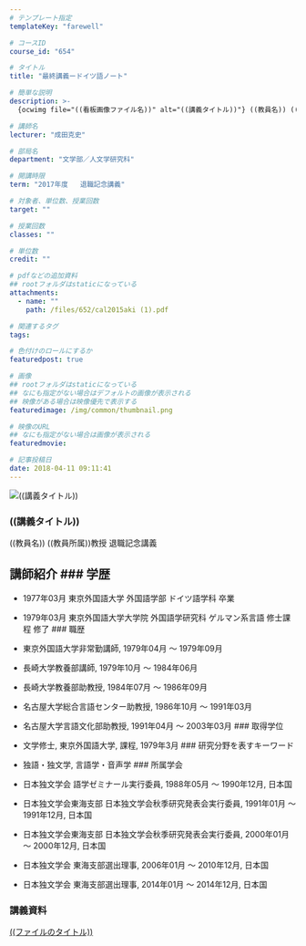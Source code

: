 ```yaml
---
# テンプレート指定
templateKey: "farewell"

# コースID
course_id: "654"

# タイトル
title: "最終講義ードイツ語ノート"

# 簡単な説明
description: >-
  {ocwimg file="((看板画像ファイル名))" alt="((講義タイトル))"} ((教員名)) ((教員所属))教授 退職記念講義...

# 講師名
lecturer: "成田克史"

# 部局名
department: "文学部／人文学研究科"

# 開講時限
term: "2017年度	退職記念講義"

# 対象者、単位数、授業回数
target: ""

# 授業回数
classes: ""

# 単位数
credit: ""

# pdfなどの追加資料
## rootフォルダはstaticになっている
attachments: 
  - name: "" 
    path: /files/652/cal2015aki (1).pdf

# 関連するタグ
tags:

# 色付けのロールにするか
featuredpost: true

# 画像
## rootフォルダはstaticになっている
## なにも指定がない場合はデフォルトの画像が表示される
## 映像がある場合は映像優先で表示する
featuredimage: /img/common/thumbnail.png

# 映像のURL
## なにも指定がない場合は画像が表示される
featuredmovie: 

# 記事投稿日
date: 2018-04-11 09:11:41
---
```


![((講義タイトル))](/files/654/((看板画像ファイル名))) 
### ((講義タイトル))

((教員名)) ((教員所属))教授 退職記念講義


## 講師紹介 ### 学歴
* 1977年03月 東京外国語大学 外国語学部 ドイツ語学科 卒業
* 1979年03月 東京外国語大学大学院 外国語学研究科 ゲルマン系言語 修士課程 修了 ### 職歴
* 東京外国語大学非常勤講師, 1979年04月 ～ 1979年09月
* 長崎大学教養部講師, 1979年10月 ～ 1984年06月
* 長崎大学教養部助教授, 1984年07月 ～ 1986年09月
* 名古屋大学総合言語センター助教授, 1986年10月 ～ 1991年03月
* 名古屋大学言語文化部助教授, 1991年04月 ～ 2003年03月 ### 取得学位
* 文学修士, 東京外国語大学, 課程, 1979年3月 ### 研究分野を表すキーワード
* 独語・独文学, 言語学・音声学 ### 所属学会


* 日本独文学会 語学ゼミナール実行委員, 1988年05月 ～ 1990年12月, 日本国

* 日本独文学会東海支部 日本独文学会秋季研究発表会実行委員, 1991年01月 ～ 1991年12月, 日本国

* 日本独文学会東海支部 日本独文学会秋季研究発表会実行委員, 2000年01月 ～ 2000年12月, 日本国


* 日本独文学会 東海支部選出理事, 2006年01月 ～ 2010年12月, 日本国


* 日本独文学会 東海支部選出理事, 2014年01月 ～ 2014年12月, 日本国


### 講義資料

[((ファイルのタイトル))](/files/654/((ファイル名))) 
